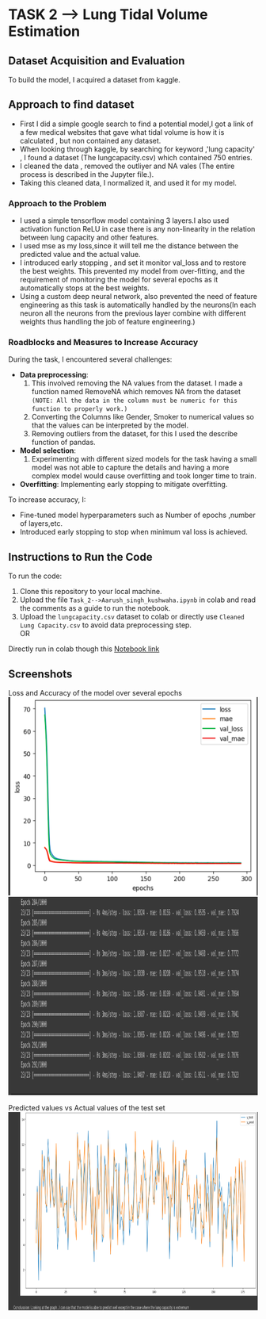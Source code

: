 # TASK 2 --> Lung Tidal Volume Estimation

## Dataset Acquisition and Evaluation


To build the model, I acquired a dataset from kaggle.

## Approach to find dataset
- First I did a simple google search to find a potential model,I got a link of a few medical websites that gave what tidal volume is how it is calculated , but non contained any dataset.
- When looking through kaggle, by searching for keyword ,'lung capacity' , I found a dataset (The lungcapacity.csv) which contained 750 entries.
- I cleaned the data , removed the outliyer and NA vales (The entire process is described in the Jupyter file.).
- Taking this cleaned data, I normalized it, and used it for my model. 

### Approach to the Problem
- I used a simple tensorflow model containing 3 layers.I also used activation function ReLU in case there is any non-linearity in the relation between lung capacity and other features.
- I used mse as my loss,since it will tell me the distance between the predicted value and the actual value.
- I introduced early stopping , and set it monitor val_loss and to restore the best weights. This prevented my model from over-fitting, and the requirement of monitoring the model for several epochs as it automatically stops at the best weights.
- Using a custom deep neural network, also prevented the need of feature engineering as this task is automatically handled by the neurons(In each neuron all the neurons from the previous layer combine with different weights thus handling the job of feature engineering.)

### Roadblocks and Measures to Increase Accuracy

During the task, I encountered several challenges:

-  **Data preprocessing**:
    1. This involved removing the NA values from the dataset. I made a function named RemoveNA which removes NA from the dataset  
    `(NOTE: All the data in the column must be numeric for this function to properly work.)`
    2. Converting the Columns like Gender, Smoker to numerical values so that the values can be interpreted by the model.
    3. Removing outliers from the dataset, for this I used the describe function of pandas.
- **Model selection**: 
    1. Experimenting with different sized models for the task having a small model was not able to capture the details and having a more complex model would cause overfitting and took longer time to train.
- **Overfitting**: Implementing early stopping to mitigate overfitting.

To increase accuracy, I:

- Fine-tuned model hyperparameters such as Number of epochs ,number of layers,etc.
- Introduced early stopping to stop when minimum val loss is achieved.

## Instructions to Run the Code

To run the code:

1. Clone this repository to your local machine.
2. Upload the file `Task_2-->Aarush_singh_kushwaha.ipynb` in colab and read the comments as a guide to run the notebook.
3. Upload the `lungcapacity.csv` dataset to colab or directly use `Cleaned Lung Capacity.csv` to avoid data preprocessing step.  <br>
OR  

Directly run in colab though this [Notebook link](https://colab.research.google.com/drive/11O9-D08ry2M5Zk4UUcO4axn1OtBhIgk_?usp=sharing)


## Screenshots
Loss and Accuracy of the model over several epochs<br>
<img src="Screenshots/Screenshot from 2024-05-23 21-59-32.png" alt="Alt Text"  height="400">
<img src="Screenshots/Screenshot from 2024-05-23 21-59-23.png" alt="Alt Text" height="400">

Predicted values vs Actual values of the test set<br>
<img src="Screenshots/Screenshot from 2024-05-23 21-59-47.png" alt="Alt Text"  height="400">

